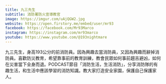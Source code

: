 ```yaml
---
title: 九三先生
subtitle: 消防署防火宣導教官
image: https://imgur.com/uAjQGW2.jpg
website: https://open.firstory.me/embed/user/mr93
facebook: https://facebook.com/Mr93Marco
instagram: https://instagram.com/mr93marco
youtube: https://www.youtube.com/@193nightmare
---
```

九三先生，身高193公分的前消防員。因為興趣去當消防員，又因為興趣而辭掉消防員。喜歡防災教育，希望靠事前的教育訓練，教會民眾如何事前趨吉避凶，如何在災害當下全身而退。PODCAST節目「消防生活，生活消防」，分享消防隊的有趣生活，和生活中應該學習的消防知識。教大家打造安全家園，保護自己保護家人。
